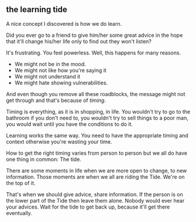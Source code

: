 ## the learning tide

A nice concept I discovered is how we do learn.

Did you ever go to a friend to give him/her some great advice in the hope that it'll change his/her life only to find out they won't listen?

It's frustrating. You feel powerless.
Well, this happens for many reasons.

* We might not be in the mood.
* We might not like how you're saying it
* We might not understand it
* We might hate showing vulnerabilities.

And even though you remove all these roadblocks, the message might not get through and that's because of _timing_.

Timing is everything, as it is in shopping, in life. You wouldn't try to go to the bathroom if you don't need to, you wouldn't try to sell things to a poor man, you would wait until you have the conditions to do it.

Learning works the same way. You need to have the appropriate timing and context otherwise you're wasting your time.

How to get the right timing varies from person to person but we all do have one thing in common: The tide.

There are some moments in life when we are more open to change, to new information. Those moments are when we all are riding the Tide. We're on the top of it.

That's when we should give advice, share information. If the person is on the lower part of the Tide then leave them alone. Nobody would ever hear your advices. Wait for the tide to get back up, because it'll get there eventually.
